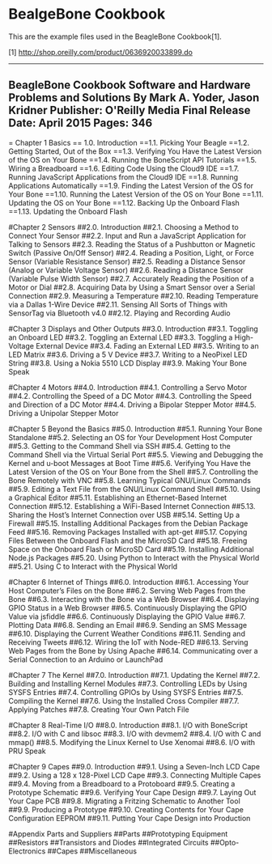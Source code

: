 # BealgeBone Cookbook

This are the example files used in the BeagleBone Cookbook[1].

[1] http://shop.oreilly.com/product/0636920033899.do

----
BeagleBone Cookbook
Software and Hardware Problems and Solutions
By Mark A. Yoder, Jason Kridner
Publisher: O'Reilly Media
Final Release Date: April 2015
Pages: 346
----

= Chapter 1   Basics
== 1.0. Introduction
==1.1. Picking Your Beagle
==1.2. Getting Started, Out of the Box
==1.3. Verifying You Have the Latest Version of the OS on Your Bone
==1.4. Running the BoneScript API Tutorials
==1.5. Wiring a Breadboard
==1.6. Editing Code Using the Cloud9 IDE
==1.7. Running JavaScript Applications from the Cloud9 IDE
==1.8. Running Applications Automatically
==1.9. Finding the Latest Version of the OS for Your Bone
==1.10. Running the Latest Version of the OS on Your Bone
==1.11. Updating the OS on Your Bone
==1.12. Backing Up the Onboard Flash
==1.13. Updating the Onboard Flash

#Chapter 2   Sensors
##2.0. Introduction
##2.1. Choosing a Method to Connect Your Sensor
##2.2. Input and Run a JavaScript Application for Talking to Sensors
##2.3. Reading the Status of a Pushbutton or Magnetic Switch (Passive On/Off Sensor)
##2.4. Reading a Position, Light, or Force Sensor (Variable Resistance Sensor)
##2.5. Reading a Distance Sensor (Analog or Variable Voltage Sensor)
##2.6. Reading a Distance Sensor (Variable Pulse Width Sensor)
##2.7. Accurately Reading the Position of a Motor or Dial
##2.8. Acquiring Data by Using a Smart Sensor over a Serial Connection
##2.9. Measuring a Temperature
##2.10. Reading Temperature via a Dallas 1-Wire Device
##2.11. Sensing All Sorts of Things with SensorTag via Bluetooth v4.0
##2.12. Playing and Recording Audio

#Chapter 3   Displays and Other Outputs
##3.0. Introduction
##3.1. Toggling an Onboard LED
##3.2. Toggling an External LED
##3.3. Toggling a High-Voltage External Device
##3.4. Fading an External LED
##3.5. Writing to an LED Matrix
##3.6. Driving a 5 V Device
##3.7. Writing to a NeoPixel LED String
##3.8. Using a Nokia 5510 LCD Display
##3.9. Making Your Bone Speak

#Chapter 4   Motors
##4.0. Introduction
##4.1. Controlling a Servo Motor
##4.2. Controlling the Speed of a DC Motor
##4.3. Controlling the Speed and Direction of a DC Motor
##4.4. Driving a Bipolar Stepper Motor
##4.5. Driving a Unipolar Stepper Motor

#Chapter 5   Beyond the Basics
##5.0. Introduction
##5.1. Running Your Bone Standalone
##5.2. Selecting an OS for Your Development Host Computer
##5.3. Getting to the Command Shell via SSH
##5.4. Getting to the Command Shell via the Virtual Serial Port
##5.5. Viewing and Debugging the Kernel and u-boot Messages at Boot Time
##5.6. Verifying You Have the Latest Version of the OS on Your Bone from the Shell
##5.7. Controlling the Bone Remotely with VNC
##5.8. Learning Typical GNU/Linux Commands
##5.9. Editing a Text File from the GNU/Linux Command Shell
##5.10. Using a Graphical Editor
##5.11. Establishing an Ethernet-Based Internet Connection
##5.12. Establishing a WiFi-Based Internet Connection
##5.13. Sharing the Host’s Internet Connection over USB
##5.14. Setting Up a Firewall
##5.15. Installing Additional Packages from the Debian Package Feed
##5.16. Removing Packages Installed with apt-get
##5.17. Copying Files Between the Onboard Flash and the MicroSD Card
##5.18. Freeing Space on the Onboard Flash or MicroSD Card
##5.19. Installing Additional Node.js Packages
##5.20. Using Python to Interact with the Physical World
##5.21. Using C to Interact with the Physical World

#Chapter 6   Internet of Things
##6.0. Introduction
##6.1. Accessing Your Host Computer’s Files on the Bone
##6.2. Serving Web Pages from the Bone
##6.3. Interacting with the Bone via a Web Browser
##6.4. Displaying GPIO Status in a Web Browser
##6.5. Continuously Displaying the GPIO Value via jsfiddle
##6.6. Continuously Displaying the GPIO Value
##6.7. Plotting Data
##6.8. Sending an Email
##6.9. Sending an SMS Message
##6.10. Displaying the Current Weather Conditions
##6.11. Sending and Receiving Tweets
##6.12. Wiring the IoT with Node-RED
##6.13. Serving Web Pages from the Bone by Using Apache
##6.14. Communicating over a Serial Connection to an Arduino or LaunchPad

#Chapter 7   The Kernel
##7.0. Introduction
##7.1. Updating the Kernel
##7.2. Building and Installing Kernel Modules
##7.3. Controlling LEDs by Using SYSFS Entries
##7.4. Controlling GPIOs by Using SYSFS Entries
##7.5. Compiling the Kernel
##7.6. Using the Installed Cross Compiler
##7.7. Applying Patches
##7.8. Creating Your Own Patch File

#Chapter 8   Real-Time I/O
##8.0. Introduction
##8.1. I/O with BoneScript
##8.2. I/O with C and libsoc
##8.3. I/O with devmem2
##8.4. I/O with C and mmap()
##8.5. Modifying the Linux Kernel to Use Xenomai
##8.6. I/O with PRU Speak

#Chapter 9   Capes
##9.0. Introduction
##9.1. Using a Seven-Inch LCD Cape
##9.2. Using a 128 x 128-Pixel LCD Cape
##9.3. Connecting Multiple Capes
##9.4. Moving from a Breadboard to a Protoboard
##9.5. Creating a Prototype Schematic
##9.6. Verifying Your Cape Design
##9.7. Laying Out Your Cape PCB
##9.8. Migrating a Fritzing Schematic to Another Tool
##9.9. Producing a Prototype
##9.10. Creating Contents for Your Cape Configuration EEPROM
##9.11. Putting Your Cape Design into Production

#Appendix Parts and Suppliers
##Parts
##Prototyping Equipment
##Resistors
##Transistors and Diodes
##Integrated Circuits
##Opto-Electronics
##Capes
##Miscellaneous

